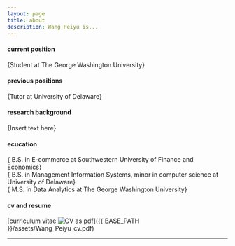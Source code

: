 ```yaml
---
layout: page
title: about
description: Wang Peiyu is...
---
```


#### <a name="currentposition"></a>current position
{Student at The George Washington University}


#### <a name="previousposition"></a>previous positions
{Tutor at University of Delaware}


#### <a name="researchbackground"></a>research background
{Insert text here}


#### <a name="education"></a>ecucation
{ B.S. in E-commerce at Southwestern University of Finance and Economics} <br>
{ B.S. in Management Information Systems, minor in computer science at University of Delaware}  
{ M.S. in Data Analytics at The George Washington University}


#### <a name="cvandresume"></a>cv and resume
[curriculum vitae ![CV as pdf](icons16/pdf-icon.png)]({{ BASE_PATH }}/assets/Wang_Peiyu_cv.pdf)

---
